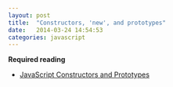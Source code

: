 ```yaml
---
layout: post
title:  "Constructors, 'new', and prototypes"
date:   2014-03-24 14:54:53
categories: javascript
---
```


**Required reading**

* [JavaScript Constructors and Prototypes](http://tobyho.com/2010/11/22/javascript-constructors-and/)